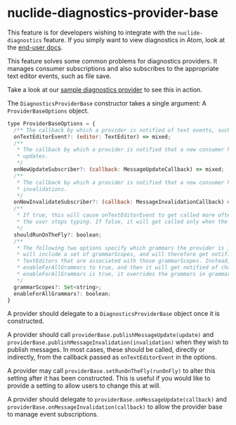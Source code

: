 # nuclide-diagnostics-provider-base

This feature is for developers wishing to integrate with the `nuclide-diagnostics` feature. If you
simply want to view diagnostics in Atom, look at the [end-user
docs](https://github.com/facebook/nuclide/tree/master/pkg/nuclide/diagnostics#readme).

This feature solves some common problems for diagnostics providers. It manages consumer
subscriptions and also subscribes to the appropriate text editor events, such as file save.

Take a look at our [sample diagnostics
provider](https://github.com/facebook/nuclide/tree/master/pkg/sample/diagnostics-provider) to see
this in action.

The `DiagnosticsProviderBase` constructor takes a single argument: A `ProviderBaseOptions` object.

```js
type ProviderBaseOptions = {
  /** The callback by which a provider is notified of text events, such as a file save. */
  onTextEditorEvent?: (editor: TextEditor) => mixed;
  /**
   * The callback by which a provider is notified that a new consumer has subscribed to diagnostic
   * updates.
   */
  onNewUpdateSubscriber?: (callback: MessageUpdateCallback) => mixed;
  /**
   * The callback by which a provider is notified that a new consumer has subscribed to diagnostic
   * invalidations.
   */
  onNewInvalidateSubscriber?: (callback: MessageInvalidationCallback) => mixed;
  /**
   * If true, this will cause onTextEditorEvent to get called more often -- approximately whenever
   * the user stops typing. If false, it will get called only when the user saves.
   */
  shouldRunOnTheFly?: boolean;
  /**
   * The following two options specify which grammars the provider is interested in. Most providers
   * will include a set of grammarScopes, and will therefore get notifications only about
   * TextEditors that are associated with those grammarScopes. Instead, a provider may set
   * enableForAllGrammars to true, and then it will get notified of changes in all TextEditors. If
   * enableForAllGrammars is true, it overrides the grammars in grammarScopes.
   */
  grammarScopes?: Set<string>;
  enableForAllGrammars?: boolean;
}
```

A provider should delegate to a `DiagnosticsProviderBase` object once it is constructed.

A provider should call `providerBase.publishMessageUpdate(update)` and
`providerBase.publishMessageInvalidation(invalidation)` when they wish to publish messages. In most
cases, these should be called, directly or indirectly, from the callback passed as
`onTextEditorEvent` in the options.

A provider may call `providerBase.setRunOnTheFly(runOnFly)` to alter this setting after it has been
constructed. This is useful if you would like to provide a setting to allow users to change this at
will.

A provider should delegate to `providerBase.onMessageUpdate(callback)` and
`providerBase.onMessageInvalidation(callback)` to allow the provider base to manage event
subscriptions.
